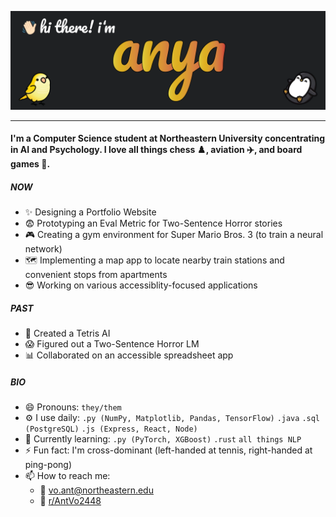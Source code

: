 ![](images/GithubBanner.png)

<!-- ### Hi there 👋 -->
---
#### I'm a Computer Science student at Northeastern University concentrating in AI and Psychology. I love all things chess ♟️, aviation ✈️, and board games 🎲.

##### NOW
- ✨ Designing a Portfolio Website
- 😨 Prototyping an Eval Metric for Two-Sentence Horror stories
- 🎮 Creating a gym environment for Super Mario Bros. 3 (to train a neural network)
- 🗺️ Implementing a map app to locate nearby train stations and convenient stops from apartments
- 😎 Working on various accessiblity-focused applications

##### PAST
- 🚧 Created a Tetris AI
- 😱 Figured out a Two-Sentence Horror LM
- 📊 Collaborated on an accessible spreadsheet app

##### BIO
- 😄 Pronouns: `they/them`
- ⚙️ I use daily: `.py (NumPy, Matplotlib, Pandas, TensorFlow)` `.java` `.sql (PostgreSQL)` `.js (Express, React, Node)`
- 🧠 Currently learning: `.py (PyTorch, XGBoost)` `.rust` `all things NLP`
- ⚡️ Fun fact: I'm cross-dominant (left-handed at tennis, right-handed at ping-pong)
- 📫 How to reach me: 
  - 📧 <vo.ant@northeastern.edu>
  - 🤖 [r/AntVo2448](https://www.reddit.com/user/AntVo2448/)

<!--
**AntVo2448/AntVo2448** is a ✨ _special_ ✨ repository because its `README.md` (this file) appears on your GitHub profile.

Here are some ideas to get you started:

- 🔭 I’m currently working on ...
- 🌱 I’m currently learning ...
- 👯 I’m looking to collaborate on ...
- 🤔 I’m looking for help with ...
- 💬 Ask me about ...
- 📫 How to reach me: ...
- 😄 Pronouns: ...
- ⚡ Fun fact: ...
-->
